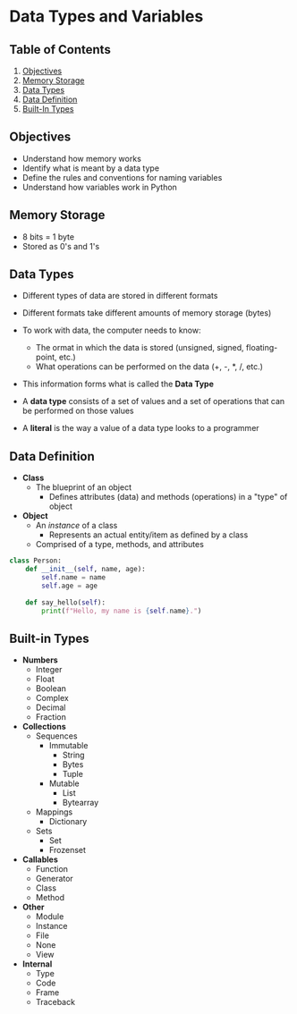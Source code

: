 # Data Types and Variables

## Table of Contents

1. [Objectives](#objectvies)
2. [Memory Storage](#memory-storage)
3. [Data Types](#data-types)
4. [Data Definition](#data-definition)
5. [Built-In Types](#built-in-types)

## Objectives

- Understand how memory works
- Identify what is meant by a data type
- Define the rules and conventions for naming variables
- Understand how variables work in Python

## Memory Storage

- 8 bits = 1 byte
- Stored as 0's and 1's

## Data Types

- Different types of data are stored in different formats
- Different formats take different amounts of memory storage (bytes)
- To work with data, the computer needs to know:
    - The ormat in which the data is stored (unsigned, signed, floating-point, etc.)
    - What operations can be performed on the data (+, -, *, /, etc.)
- This information forms what is called the **Data Type**  

- A **data type** consists of a set of values and a set of operations that can be performed on those values
- A **literal** is the way a value of a data type looks to a programmer

## Data Definition

- **Class**
  - The blueprint of an object
    - Defines attributes (data) and methods (operations) in a "type" of object
- **Object**
    - An *instance* of a class
        - Represents an actual entity/item as defined by a class
    - Comprised of a type, methods, and attributes
```python
class Person:
    def __init__(self, name, age):
        self.name = name
        self.age = age
    
    def say_hello(self):
        print(f"Hello, my name is {self.name}.")
```

## Built-in Types

- **Numbers**
    - Integer
    - Float
    - Boolean
    - Complex
    - Decimal
    - Fraction
- **Collections**
    - Sequences
        - Immutable
            - String
            - Bytes
            - Tuple
        - Mutable
            - List
            - Bytearray
    - Mappings
        - Dictionary
    - Sets
        - Set
        - Frozenset
- **Callables**
    - Function
    - Generator
    - Class
    - Method
- **Other**
    - Module
    - Instance
    - File
    - None
    - View
- **Internal**
    - Type
    - Code
    - Frame
    - Traceback